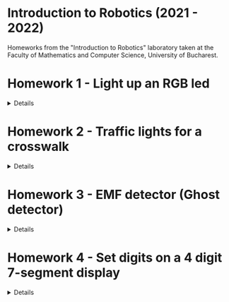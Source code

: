 # Introduction to Robotics (2021 - 2022)

Homeworks from the "Introduction to Robotics" laboratory taken at the Faculty of Mathematics and Computer Science, University of Bucharest.

# Homework 1 - Light up an RGB led
<details>
<br>

## Components

* RBG led (1 minimum)
* potentiometers (3 minimum)
* resistors and wires (per logic)

## Task Requirement

Use a separat potentiometer in controlling each of the color of the RGB led (Red, Green and Blue).  The control must be done with digital electronics (you must read the value of the potentiometer with Arduino, and write a mapped value to each of the pins connected to the led).

## Setup

![setup image 1](./homework_1&#32;-&#32;RGB&#32;Led/assets/setup1.jpeg)

![setup image 2](./homework_1&#32;-&#32;RGB&#32;Led/assets/setup2.jpeg)

## Demo

https://www.youtube.com/watch?v=8zxyjhGv500
</details>



# Homework 2 - Traffic lights for a crosswalk
<details>
<br>

## Components

* 5 LEDs
* 1 button
* 1 buzzer
* resistors and wires (per logic)

## Task Requirement

Building the traffic lights for a crosswalk.

You will use 2 LEDs to represent the traffic lights for people (red and green) and 3 LEDs to represent the traffic lights for cars (red, yellow and green).

The system has the following states:

* State 1 (default, reinstated after state 4 ends): green light for cars, red light for people, no  sounds. Duration: indefinite,  changed by pressing the button.

* State 2 (initiated by counting down 10 seconds after a button press: the light should be yellow for cars, red for people and no sounds. Duration: 3 seconds.

* State 3 (iniated after state 2 ends): red for cars, green for people and a beeping sound from the buzzer at a constant interval.  Duration: 10 seconds.

* State 4 (initiated after state 3 ends): red for cars, blinking green for people and a beeping sound from the buzzer, at a constant interval, faster than the beeping in state 3. This state should last 5 seconds. 

Be  careful: pressing the button in any state other than state 1 should NOT yield any actions.

## Setup

![setup image 1](./homework_2&#32;-&#32;Traffic&#32;lights/assets/setup1.jpeg)

![setup image 2](./homework_2&#32;-&#32;Traffic&#32;lights/assets/setup2.jpeg)

## Demo

https://www.youtube.com/watch?v=Hli1Vo9i5Wc
</details>


# Homework 3 - EMF detector (Ghost detector)
<details>
<br>

## Components

* 1 7-segment display
* 1 antenna
* 1 buzzer
* resistors and wires (per logic)

## Task Requirement

Build a Ghost detector which is basically an EMF detector.

## Setup

![setup image 1](./homework_3&#32;-&#32;EMF&#32;detector/assets/setup1.jpeg)

![setup image 2](./homework_3&#32;-&#32;EMF&#32;detector/assets/setup2.jpeg)

## Demo

https://www.youtube.com/watch?v=cJnMEKBt7Ck
</details>


# Homework 4 - Set digits on a 4 digit 7-segment display
<details>
<br>

## Components

* joystick
* 4 digit 7-segment display
* 74hc595 shiftregister
* resistors and wires (per logic)

## Task Requirement

The current homework involves using a joystick in setting the values on each digit of a 4 digit 7-segment display connected to a shift register 74hc595. For maximum grade, you muse use interrupts, and for bonus you can save the last value in eeprom.

First state: you can use a joystick axis to cycle through the 4 digits; using the other axis does nothing. A blinking decimal point showsthe current digit position. When pressing the button (must use interruptfor maximum points!), you lock in on the selected digit and enter the second state.

In the second state, the decimal point stays always on, no longer blinking and you can no longer use the axis to cycle through the 4 digits. Instead, using the other axis, you can increment or decrement the number on the current digit. Pressing the button again returns you to the previous state. For bonus, save the last value in eeprom and load it when starting arduino.  Also, keep in mind that when changing the number, you mustincrement it for each joystick movement - it should not work continuosly increment if you keep the joystick in one position.

## Setup

![setup image 1](./homework_4&#32;-&#32;4&#32;digit&#32;7-segment&#32;display/assets/setup1.jpeg)

![setup image 2](./homework_4&#32;-&#32;4&#32;digit&#32;7-segment&#32;display/assets/setup2.jpeg)

## Demo

https://www.youtube.com/watch?v=qAyXn6Z11QE
</details>